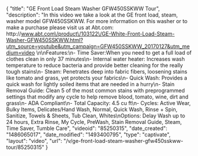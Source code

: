 {
    "title": "GE Front Load Steam Washer GFW450SSKWW Tour",
    "description": "In this video we take a look at the GE front load, steam, washer model GFW450SSKWW.  For more information on this washer or to make a purchase please visit us at Abt.com: http:\/\/www.abt.com\/product\/103122\/GE-White-Front-Load-Steam-Washer-GFW450SSKWW.html?utm_source=youtube&utm_campaign=GFW450SSKWW_20170127&utm_medium=video \n\nFeatures:\n- Time Saver:When you need to get a full load of clothes clean in only 37 minutes\n- Internal water heater: Increases wash temperature to reduce bacteria and provide better cleaning for the really tough stains\n- Steam: Penetrates deep into fabric fibers, loosening stains like tomato and grass, yet protects your fabrics\n- Quick Wash: Provides a quick wash for lightly soiled items that are needed in a hurry\n- Stain Removal Guide: Clean 5 of the most common stains with preprogrammed settings that modify any cycle to help remove blood, tomato, wine, dirt and grass\n- ADA Compliant\n- Total Capacity: 4.5 cu ft\n- Cycles: Active Wear, Bulky Items, Delicates\/Hand Wash, Normal, Quick Wash, Rinse + Spin, Sanitize, Towels & Sheets, Tub Clean, Whites\nOptions: Delay Wash up to 24 hours, Extra Rinse, My Cycle, PreWash, Stain Removal Guide, Steam, Time Saver, Tumble Care",
    "videoid": "85250315",
    "date_created": "1486065017",
    "date_modified": "1493400795",
    "type": "captivate",
    "layout": "video",
    "url": "\/v\/ge-front-load-steam-washer-gfw450sskww-tour\/85250315"
}
